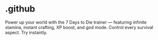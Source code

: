 # .github
Power up your world with the 7 Days to Die trainer — featuring infinite stamina, instant crafting, XP boost, and god mode. Control every survival aspect. Try instantly.
